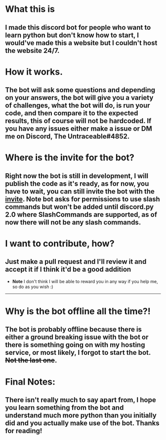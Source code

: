 # What this is
**I made this discord bot for people who want to learn python but don't know how to start, I would've made this a website but I couldn't host the website 24/7.**
--------------------------------
# How it works.
The bot will ask some questions and depending on your answers, the bot will give you a variety of challenges, what the bot will do, is run your code, and then compare it to the expected results, this of course will not be hardcoded. If you have any issues either make a issue or DM me on Discord, The Untraceable#4852.
--------------------------------
# Where is the invite for the bot?
Right now the bot is still in development, I will publish the code as it's ready, as for now, you have to wait, you can still invite the bot with the [invite](https://discord.com/api/oauth2/authorize?client_id=853591984559357973&permissions=2147863616&scope=bot%20applications.commands). **Note** bot asks for permissions to use slash commands but won't be added until discord.py 2.0 where SlashCommands are supported, as of now there will not be any slash commands.
--------------------------------
# I want to contribute, how?
Just make a pull request and I'll review it and accept it if I think it'd be a good addition 
--------------------------------
+ **Note** I don't think I will be able to reward you in any way if you help me, so 
do as you wish :)
--------------------------------
# Why is the bot offline all the time?!
The bot is probably offline because there is either a ground breaking issue with the bot or there is something going on with my hosting service, **or** most likely, I forgot to start the bot. ~~Not the last one~~.
--------------------------------
# Final Notes:
There isn't really much to say apart from, I hope you learn something from the bot and understand much more python than you initially did and you actually make use of the bot. Thanks for reading!
--------
